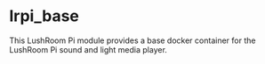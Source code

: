 # lrpi_base

This LushRoom Pi module provides a base docker container for the LushRoom Pi sound and light media player.
